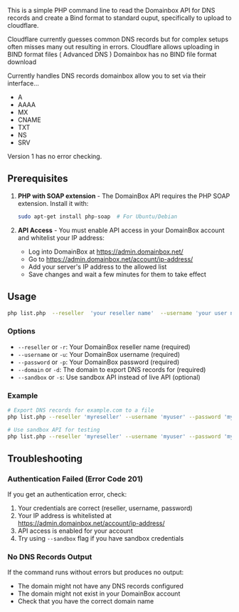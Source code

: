 This is a simple PHP command line to read the Domainbox API for DNS records and create a Bind format to standard ouput, specifically to upload to cloudflare.

Cloudflare currently guesses common DNS records but for complex setups often misses many out resulting in errors. Cloudflare allows uploading in BIND format files ( Advanced DNS ) Domainbox has no BIND file format download

Currently handles DNS records domainbox allow you to set via their interface...
* A
* AAAA
* MX
* CNAME
* TXT 
* NS
* SRV

Version 1 has no error checking.

## Prerequisites

1. **PHP with SOAP extension** - The DomainBox API requires the PHP SOAP extension. Install it with:
   ```bash
   sudo apt-get install php-soap  # For Ubuntu/Debian
   ```

2. **API Access** - You must enable API access in your DomainBox account and whitelist your IP address:
   - Log into DomainBox at https://admin.domainbox.net/
   - Go to https://admin.domainbox.net/account/ip-address/
   - Add your server's IP address to the allowed list
   - Save changes and wait a few minutes for them to take effect

## Usage

```bash
php list.php  --reseller  'your reseller name'  --username 'your user name'  --password 'your password' --domain 'example.com' > mydns.txt
```

### Options

- `--reseller` or `-r`: Your DomainBox reseller name (required)
- `--username` or `-u`: Your DomainBox username (required)
- `--password` or `-p`: Your DomainBox password (required)
- `--domain` or `-d`: The domain to export DNS records for (required)
- `--sandbox` or `-s`: Use sandbox API instead of live API (optional)

### Example

```bash
# Export DNS records for example.com to a file
php list.php --reseller 'myreseller' --username 'myuser' --password 'mypass' --domain 'example.com' > example-dns.txt

# Use sandbox API for testing
php list.php --reseller 'myreseller' --username 'myuser' --password 'mypass' --domain 'example.com' --sandbox > test-dns.txt
```

## Troubleshooting

### Authentication Failed (Error Code 201)

If you get an authentication error, check:

1. Your credentials are correct (reseller, username, password)
2. Your IP address is whitelisted at https://admin.domainbox.net/account/ip-address/
3. API access is enabled for your account
4. Try using `--sandbox` flag if you have sandbox credentials

### No DNS Records Output

If the command runs without errors but produces no output:
- The domain might not have any DNS records configured
- The domain might not exist in your DomainBox account
- Check that you have the correct domain name
